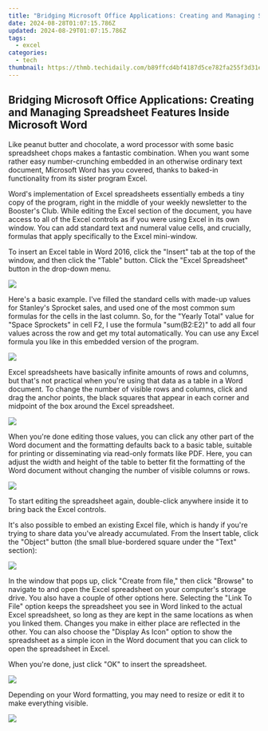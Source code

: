 ```yaml
---
title: "Bridging Microsoft Office Applications: Creating and Managing Spreadsheet Features Inside Microsoft Word"
date: 2024-08-28T01:07:15.786Z
updated: 2024-08-29T01:07:15.786Z
tags:
  - excel
categories:
  - tech
thumbnail: https://thmb.techidaily.com/b89ffcd4bf4187d5ce782fa255f3d31e70eba20fbf846963d325dce5a6f79e5f.jpg
---
```


## Bridging Microsoft Office Applications: Creating and Managing Spreadsheet Features Inside Microsoft Word

Like peanut butter and chocolate, a word processor with some basic spreadsheet chops makes a fantastic combination. When you want some rather easy number-crunching embedded in an otherwise ordinary text document, Microsoft Word has you covered, thanks to baked-in functionality from its sister program Excel.

 Word's implementation of Excel spreadsheets essentially embeds a tiny copy of the program, right in the middle of your weekly newsletter to the Booster's Club. While editing the Excel section of the document, you have access to all of the Excel controls as if you were using Excel in its own window. You can add standard text and numeral value cells, and crucially, formulas that apply specifically to the Excel mini-window.

 To insert an Excel table in Word 2016, click the "Insert" tab at the top of the window, and then click the "Table" button. Click the "Excel Spreadsheet" button in the drop-down menu.

![](https://static1.howtogeekimages.com/wordpress/wp-content/uploads/2018/02/img_5a8d2bdeeb563.png) 

 Here's a basic example. I've filled the standard cells with made-up values for Stanley's Sprocket sales, and used one of the most common sum formulas for the cells in the last column. So, for the "Yearly Total" value for "Space Sprockets" in cell F2, I use the formula "sum(B2:E2)" to add all four values across the row and get my total automatically. You can use any Excel formula you like in this embedded version of the program.

![](https://static1.howtogeekimages.com/wordpress/wp-content/uploads/2018/02/img_5a8d2c7531538.png) 

 Excel spreadsheets have basically infinite amounts of rows and columns, but that's not practical when you're using that data as a table in a Word document. To change the number of visible rows and columns, click and drag the anchor points, the black squares that appear in each corner and midpoint of the box around the Excel spreadsheet.

![](https://static1.howtogeekimages.com/wordpress/wp-content/uploads/2018/02/img_5a8d2d6dd8b51.png) 

 When you're done editing those values, you can click any other part of the Word document and the formatting defaults back to a basic table, suitable for printing or disseminating via read-only formats like PDF. Here, you can adjust the width and height of the table to better fit the formatting of the Word document without changing the number of visible columns or rows.

![](https://static1.howtogeekimages.com/wordpress/wp-content/uploads/2018/02/img_5a8d2db32f580.png) 

 To start editing the spreadsheet again, double-click anywhere inside it to bring back the Excel controls.

 It's also possible to embed an existing Excel file, which is handy if you're trying to share data you've already accumulated. From the Insert table, click the "Object" button (the small blue-bordered square under the "Text" section):

![](https://static1.howtogeekimages.com/wordpress/wp-content/uploads/2018/02/img_5a8d2e0d15c33.png) 

 In the window that pops up, click "Create from file," then click "Browse" to navigate to and open the Excel spreadsheet on your computer's storage drive. You also have a couple of other options here. Selecting the "Link To File" option keeps the spreadsheet you see in Word linked to the actual Excel spreadsheet, so long as they are kept in the same locations as when you linked them. Changes you make in either place are reflected in the other. You can also choose the "Display As Icon" option to show the spreadsheet as a simple icon in the Word document that you can click to open the spreadsheet in Excel.

 When you're done, just click "OK" to insert the spreadsheet.

![](https://static1.howtogeekimages.com/wordpress/wp-content/uploads/2018/02/img_5a8d2ea7b530e.png) 

 Depending on your Word formatting, you may need to resize or edit it to make everything visible.

<ins class="adsbygoogle"
     style="display:block"
     data-ad-format="autorelaxed"
     data-ad-client="ca-pub-7571918770474297"
     data-ad-slot="1223367746"></ins>



<ins class="adsbygoogle"
     style="display:block"
     data-ad-client="ca-pub-7571918770474297"
     data-ad-slot="8358498916"
     data-ad-format="auto"
     data-full-width-responsive="true"></ins>



<!-- affiliate ads begin -->
<a href="https://secure.2checkout.com/order/checkout.php?PRODS=4620780&QTY=1&AFFILIATE=108875&CART=1"><img src="https://secure.avangate.com/images/merchant/07dd4d5a72f5740ef0f035f201951476/728__90banner.jpg" border="0"></a>
<!-- affiliate ads end -->